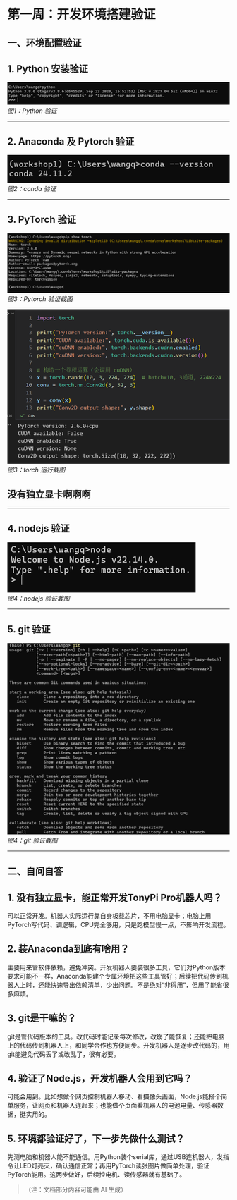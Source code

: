 # 第一周：开发环境搭建验证

## 一、环境配置验证

## 1. Python 安装验证
![Python版本验证截图](images/python.png)  
*图1：Python 验证*

---

## 2. Anaconda 及 Pytorch 验证
![Anaconda 及 Pytorch 验证截图](images/conda.png)  
*图2：conda 验证*

---

## 3. PyTorch 验证
![Pytorch运行截图](images/torch.png)  
*图3：Pytorch 验证截图*


![Pytorch运行截图](images/pytorch.png)  
*图3：torch 运行截图*
## 没有独立显卡啊啊啊

---

## 4. nodejs 验证
![nodejs验证截图](images/node.png)  
*图4：nodejs 验证截图*

---

## 5. git 验证
![git验证截图](images/git.png)  
*图4：git 验证截图*

---

## 二、自问自答


## 1. 没有独立显卡，能正常开发TonyPi Pro机器人吗？

可以正常开发。机器人实际运行靠自身板载芯片，不用电脑显卡；电脑上用PyTorch写代码、调逻辑，CPU完全够用，只是跑模型慢一点，不影响开发流程。

## 2. 装Anaconda到底有啥用？

主要用来管软件依赖，避免冲突。开发机器人要装很多工具，它们对Python版本要求可能不一样，Anaconda能建个专属环境把这些工具管好；后续把代码传到机器人上时，还能快速导出依赖清单，少出问题。不是绝对“非得用”，但用了能省很多麻烦。

## 3. git是干嘛的？

git是管代码版本的工具。改代码时能记录每次修改，改崩了能恢复；还能把电脑上的代码传到机器人上，和同学合作也方便同步。开发机器人是逐步改代码的，用git能避免代码丢了或改乱了，很有必要。

## 4. 验证了Node.js，开发机器人会用到它吗？

可能会用到。比如想做个网页控制机器人移动、看摄像头画面，Node.js能搭个简单服务，让网页和机器人连起来；也能做个页面看机器人的电池电量、传感器数据，挺实用的。

## 5. 环境都验证好了，下一步先做什么测试？

先测电脑和机器人能不能通信。用Python装个serial库，通过USB连机器人，发指令让LED灯亮灭，确认通信正常；再用PyTorch读张图片做简单处理，验证PyTorch能用。这两步做好，后续控电机、读传感器就有基础了。

> （注：文档部分内容可能由 AI 生成）
